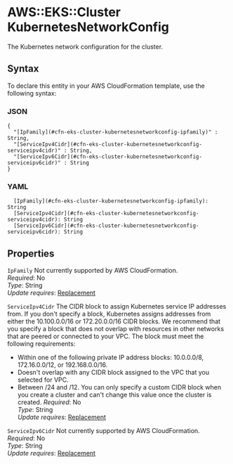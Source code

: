 # AWS::EKS::Cluster KubernetesNetworkConfig<a name="aws-properties-eks-cluster-kubernetesnetworkconfig"></a>

The Kubernetes network configuration for the cluster\.

## Syntax<a name="aws-properties-eks-cluster-kubernetesnetworkconfig-syntax"></a>

To declare this entity in your AWS CloudFormation template, use the following syntax:

### JSON<a name="aws-properties-eks-cluster-kubernetesnetworkconfig-syntax.json"></a>

```
{
  "[IpFamily](#cfn-eks-cluster-kubernetesnetworkconfig-ipfamily)" : String,
  "[ServiceIpv4Cidr](#cfn-eks-cluster-kubernetesnetworkconfig-serviceipv4cidr)" : String,
  "[ServiceIpv6Cidr](#cfn-eks-cluster-kubernetesnetworkconfig-serviceipv6cidr)" : String
}
```

### YAML<a name="aws-properties-eks-cluster-kubernetesnetworkconfig-syntax.yaml"></a>

```
  [IpFamily](#cfn-eks-cluster-kubernetesnetworkconfig-ipfamily): String
  [ServiceIpv4Cidr](#cfn-eks-cluster-kubernetesnetworkconfig-serviceipv4cidr): String
  [ServiceIpv6Cidr](#cfn-eks-cluster-kubernetesnetworkconfig-serviceipv6cidr): String
```

## Properties<a name="aws-properties-eks-cluster-kubernetesnetworkconfig-properties"></a>

`IpFamily`  <a name="cfn-eks-cluster-kubernetesnetworkconfig-ipfamily"></a>
Not currently supported by AWS CloudFormation\.  
*Required*: No  
*Type*: String  
*Update requires*: [Replacement](https://docs.aws.amazon.com/AWSCloudFormation/latest/UserGuide/using-cfn-updating-stacks-update-behaviors.html#update-replacement)

`ServiceIpv4Cidr`  <a name="cfn-eks-cluster-kubernetesnetworkconfig-serviceipv4cidr"></a>
The CIDR block to assign Kubernetes service IP addresses from\. If you don't specify a block, Kubernetes assigns addresses from either the 10\.100\.0\.0/16 or 172\.20\.0\.0/16 CIDR blocks\. We recommend that you specify a block that does not overlap with resources in other networks that are peered or connected to your VPC\. The block must meet the following requirements:  
+ Within one of the following private IP address blocks: 10\.0\.0\.0/8, 172\.16\.0\.0/12, or 192\.168\.0\.0/16\.
+ Doesn't overlap with any CIDR block assigned to the VPC that you selected for VPC\.
+ Between /24 and /12\.
You can only specify a custom CIDR block when you create a cluster and can't change this value once the cluster is created\.
*Required*: No  
*Type*: String  
*Update requires*: [Replacement](https://docs.aws.amazon.com/AWSCloudFormation/latest/UserGuide/using-cfn-updating-stacks-update-behaviors.html#update-replacement)

`ServiceIpv6Cidr`  <a name="cfn-eks-cluster-kubernetesnetworkconfig-serviceipv6cidr"></a>
Not currently supported by AWS CloudFormation\.  
*Required*: No  
*Type*: String  
*Update requires*: [Replacement](https://docs.aws.amazon.com/AWSCloudFormation/latest/UserGuide/using-cfn-updating-stacks-update-behaviors.html#update-replacement)